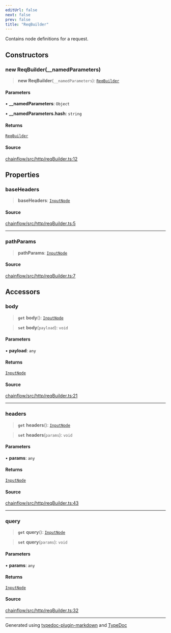 ```yaml
---
editUrl: false
next: false
prev: false
title: "ReqBuilder"
---
```


Contains node definitions for a request.

## Constructors

### new ReqBuilder(__namedParameters)

> **new ReqBuilder**(`__namedParameters`): [`ReqBuilder`](/api/http/reqbuilder/classes/reqbuilder/)

#### Parameters

• **\_\_namedParameters**: `Object`

• **\_\_namedParameters\.hash**: `string`

#### Returns

[`ReqBuilder`](/api/http/reqbuilder/classes/reqbuilder/)

#### Source

[chainflow/src/http/reqBuilder.ts:12](https://github.com/edwinlzs/chainflow/blob/a27a974/src/http/reqBuilder.ts#L12)

## Properties

### baseHeaders

> **baseHeaders**: [`InputNode`](/api/core/inputnode/classes/inputnode/)

#### Source

[chainflow/src/http/reqBuilder.ts:5](https://github.com/edwinlzs/chainflow/blob/a27a974/src/http/reqBuilder.ts#L5)

***

### pathParams

> **pathParams**: [`InputNode`](/api/core/inputnode/classes/inputnode/)

#### Source

[chainflow/src/http/reqBuilder.ts:7](https://github.com/edwinlzs/chainflow/blob/a27a974/src/http/reqBuilder.ts#L7)

## Accessors

### body

> **`get`** **body**(): [`InputNode`](/api/core/inputnode/classes/inputnode/)

> **`set`** **body**(`payload`): `void`

#### Parameters

• **payload**: `any`

#### Returns

[`InputNode`](/api/core/inputnode/classes/inputnode/)

#### Source

[chainflow/src/http/reqBuilder.ts:21](https://github.com/edwinlzs/chainflow/blob/a27a974/src/http/reqBuilder.ts#L21)

***

### headers

> **`get`** **headers**(): [`InputNode`](/api/core/inputnode/classes/inputnode/)

> **`set`** **headers**(`params`): `void`

#### Parameters

• **params**: `any`

#### Returns

[`InputNode`](/api/core/inputnode/classes/inputnode/)

#### Source

[chainflow/src/http/reqBuilder.ts:43](https://github.com/edwinlzs/chainflow/blob/a27a974/src/http/reqBuilder.ts#L43)

***

### query

> **`get`** **query**(): [`InputNode`](/api/core/inputnode/classes/inputnode/)

> **`set`** **query**(`params`): `void`

#### Parameters

• **params**: `any`

#### Returns

[`InputNode`](/api/core/inputnode/classes/inputnode/)

#### Source

[chainflow/src/http/reqBuilder.ts:32](https://github.com/edwinlzs/chainflow/blob/a27a974/src/http/reqBuilder.ts#L32)

***

Generated using [typedoc-plugin-markdown](https://www.npmjs.com/package/typedoc-plugin-markdown) and [TypeDoc](https://typedoc.org/)
